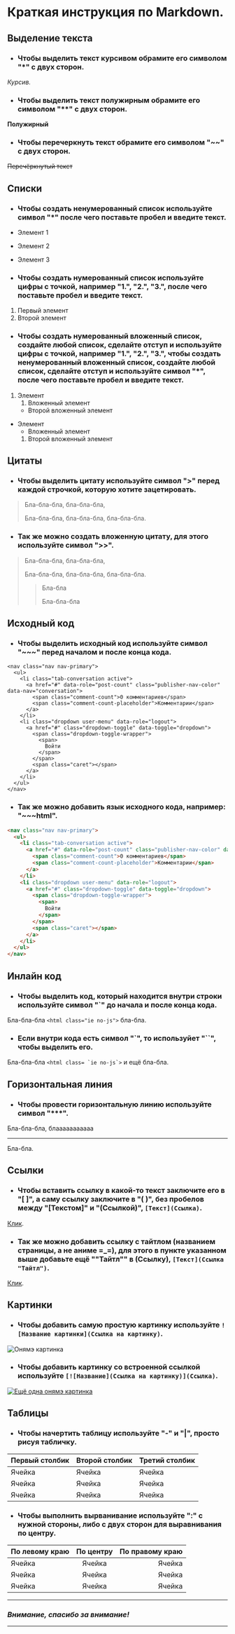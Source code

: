 # Краткая инструкция по Markdown.

## Выделение текста

* ### Чтобы выделить текст курсивом обрамите его символом "*" с двух сторон.

*Курсив.*

* ### Чтобы выделить текст полужирным обрамите его символом "**" с двух сторон.

**Полужирный**

* ### Чтобы перечеркнуть текст обрамите его символом "~~" с двух сторон.

~~Перечёркнутый текст~~

## Списки

* ### Чтобы создать ненумерованный список используйте символ "*" после чего поставьте пробел и введите текст.

* Элемент 1
* Элемент 2
* Элемент 3

* ### Чтобы создать нумерованный список используйте цифры с точкой, например "1.", "2.", "3.", после чего поставьте пробел и введите текст.

1. Первый элемент
2. Второй элемент

* ### Чтобы создать нумерованный вложенный список, создайте любой список, сделайте отступ и используйте цифры с точкой, например "1.", "2.", "3.", чтобы создать ненумерованный вложенный список, создайте любой список, сделайте отступ и используйте символ "*", после чего поставьте пробел и введите текст.

1. Элемент
    1. Вложенный элемент
    * Второй вложенный элемент

* Элемент
    * Вложенный элемент
    1. Второй вложенный элемент

## Цитаты

* ### Чтобы выделить цитату используйте символ ">" перед каждой строчкой, которую хотите зацетировать.

>Бла-бла-бла, бла-бла-бла,
>
>Бла-бла-бла, бла-бла-бла, бла-бла-бла.

* ### Так же можно создать вложенную цитату, для этого используйте символ ">>".

>Бла-бла-бла, бла-бла-бла,
>
>Бла-бла-бла, бла-бла-бла, бла-бла-бла.
>>Бла-бла
>>
>>Бла-бла-бла

## Исходный код

* ### Чтобы выделить исходный код используйте символ "~~~" перед началом и после конца кода.

```
<nav class="nav nav-primary">
  <ul>
    <li class="tab-conversation active">
      <a href="#" data-role="post-count" class="publisher-nav-color" data-nav="conversation">
        <span class="comment-count">0 комментариев</span>
        <span class="comment-count-placeholder">Комментарии</span>
      </a>
    </li>
    <li class="dropdown user-menu" data-role="logout">
      <a href="#" class="dropdown-toggle" data-toggle="dropdown">
        <span class="dropdown-toggle-wrapper">
          <span>
            Войти
          </span>
        </span>
        <span class="caret"></span>
      </a>
    </li>
  </ul>
</nav>
```
* ### Так же можно добавить язык исходного кода, например: "~~~html".

```html
<nav class="nav nav-primary">
  <ul>
    <li class="tab-conversation active">
      <a href="#" data-role="post-count" class="publisher-nav-color" data-nav="conversation">
        <span class="comment-count">0 комментариев</span>
        <span class="comment-count-placeholder">Комментарии</span>
      </a>
    </li>
    <li class="dropdown user-menu" data-role="logout">
      <a href="#" class="dropdown-toggle" data-toggle="dropdown">
        <span class="dropdown-toggle-wrapper">
          <span>
            Войти
          </span>
        </span>
        <span class="caret"></span>
      </a>
    </li>
  </ul>
</nav>
```

## Инлайн код
* ### Чтобы выделить код, который находится внутри строки используйте символ "`" до начала и после конца кода.

Бла-бла-бла `<html class="ie no-js">` бла-бла.

* ### Если внутри кода есть символ "`", то используйет "``", чтобы выделить его.

Бла-бла-бла ``<html class= `ie no-js`>`` и ещё бла-бла.

## Горизонтальная линия

* ### Чтобы провести горизонтальную линию используйте символ "***".

Бла-бла-бла, блааааааааааа
***
Бла-бла.

## Ссылки

* ### Чтобы вставить ссылку в какой-то текст заключите его в "[ ]", а саму ссылку заключите в "( )", без пробелов между "[Текстом]" и "(Ссылкой)", `[Текст](Ссылка)`.

[Клик](https://gb.ru/geek_university/developer).

* ### Так же можно добавить ссылку с тайтлом (названием страницы, а не аниме =_=), для этого в пункте указанном выше добавьте ещё ""Тайтл"" в (Ссылку), `[Текст](Ссылка "Тайтл")`.

[Клик](https://gb.ru/geek_university/developer "Разработчик").

## Картинки

* ### Чтобы добавить самую простую картинку используйте `![Название картинки](Ссылка на картинку)`.

![Онямэ картинка](https://imgur.com/a/h3cHWaA)

* ### Чтобы добавить картинку со встроенной ссылкой используйте `[![Название](Ссылка на картинку)](Ссылка)`.

[![Ещё одна онямэ картинка](https://imgur.com/a/gfFf2L8)](https://gb.ru/geek_university/developer)

## Таблицы

* ### Чтобы начертить таблицу используйте "-" и "|", просто рисуя табличку.

| Первый столбик | Второй столбик | Третий столбик |
| -------------- | -------------- | -------------- |
| Ячейка         | Ячейка         | Ячейка         |
| Ячейка         | Ячейка         | Ячейка         |
| Ячейка         | Ячейка         | Ячейка         |

* ### Чтобы выполнить вырванивание используйте ":" с нужной стороны, либо с двух сторон для выравнивания по центру.

| По левому краю | По центру      |  По правому краю |
| :------------- | :------------: | ---------------: |
| Ячейка         | Ячейка         | Ячейка           |
| Ячейка         | Ячейка         | Ячейка           |
| Ячейка         | Ячейка         | Ячейка           |

---
### ***Внимание, спасибо за внимание!***
---